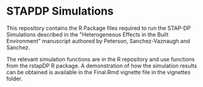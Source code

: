 # STAPDP Simulations


This repository contains the R Package files required to run the STAP-DP Simulations described in the "Heterogeneous Effects in the Built Environment" manuscript authored by Peterson, Sanchez-Vaznaugh and Sanchez.

The relevant simulation functions are in the R repository and use functions from the rstapDP R package. A demonstration of how the simulation results can be obtained is 
available in the Final.Rmd vignette file in the vignettes folder.
